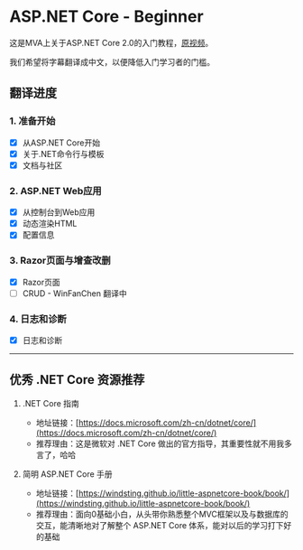# ASP.NET Core - Beginner

这是MVA上关于ASP.NET Core 2.0的入门教程，[原视频](https://mva.microsoft.com/en-US/training-courses/aspnet-core-beginner-18153)。

我们希望将字幕翻译成中文，以便降低入门学习者的门槛。

## 翻译进度

### 1. 准备开始

- [x] 从ASP.NET Core开始
- [x] 关于.NET命令行与模板
- [x] 文档与社区

### 2. ASP.NET Web应用

- [X] 从控制台到Web应用
- [X] 动态渲染HTML
- [X] 配置信息

### 3. Razor页面与增查改删

- [x] Razor页面
- [ ] CRUD - WinFanChen 翻译中

### 4. 日志和诊断

- [x] 日志和诊断

---

## 优秀 .NET Core 资源推荐

1. .NET Core 指南
    - 地址链接：[https://docs.microsoft.com/zh-cn/dotnet/core/](https://docs.microsoft.com/zh-cn/dotnet/core/)
    - 推荐理由：这是微软对 .NET Core 做出的官方指导，其重要性就不用我多言了，哈哈

2. 简明 ASP.NET Core 手册
    - 地址链接：[https://windsting.github.io/little-aspnetcore-book/book/](https://windsting.github.io/little-aspnetcore-book/book/)
    - 推荐理由：面向0基础小白，从头带你熟悉整个MVC框架以及与数据库的交互，能清晰地对了解整个 ASP.NET Core 体系，能对以后的学习打下好的基础